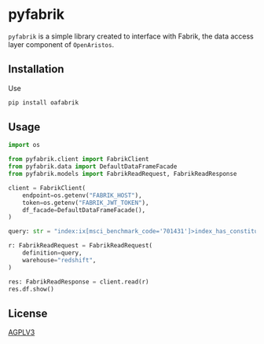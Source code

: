 # pyfabrik

`pyfabrik` is a simple library created to interface with Fabrik, the data access layer component of `OpenAristos`.

## Installation

Use 

```bash
pip install oafabrik
```

## Usage

```python
import os

from pyfabrik.client import FabrikClient
from pyfabrik.data import DefaultDataFrameFacade
from pyfabrik.models import FabrikReadRequest, FabrikReadResponse

client = FabrikClient(
    endpoint=os.getenv("FABRIK_HOST"),
    token=os.getenv("FABRIK_JWT_TOKEN"),
    df_facade=DefaultDataFrameFacade(),
)

query: str = "index:ix[msci_benchmark_code='701431']>index_has_constituent>.effective.instrument_region:ir[]@axioma:a axioma.axww4_attribution_security.by_instrument_region[a,ir,price,effective_dt] e 2015-01-01 2015-02-01 b"

r: FabrikReadRequest = FabrikReadRequest(
    definition=query,
    warehouse="redshift",
)

res: FabrikReadResponse = client.read(r)
res.df.show()
```

## License
[AGPLV3](https://choosealicense.com/licenses/agpl-3.0/)
